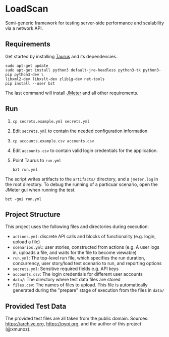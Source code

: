 # LoadScan
Semi-generic framework for testing server-side performance and scalability via a network API.

## Requirements
Get started by installing [Taurus](https://gettaurus.org/) and its dependencies.

    sudo apt-get update
    sudo apt-get install python3 default-jre-headless python3-tk python3-pip python3-dev \
    libxml2-dev libxslt-dev zlib1g-dev net-tools
    pip install --user bzt

The last command will install [JMeter](https://jmeter.apache.org/) and all other requirements.

## Run

1. `cp secrets.example.yml secrets.yml`
1. Edit `secrets.yml` to contain the needed configuration information
1. `cp accounts.example.csv accounts.csv`
1. Edit `accounts.csv` to contain valid login credentials for the application.
1. Point Taurus to `run.yml`

    ```
    bzt run.yml
    ```
The script writes artifacts to the `artifacts/` directory, and a `jmeter.log` in the root directory. To debug the running of a particuar scenario, open the JMeter gui when running the test.

    bzt -gui run.yml

## Project Structure

This project uses the following files and directories during execution:
- `actions.yml`: discrete API calls and blocks of functionality (e.g. login, upload a file)
- `scenarios.yml`: user stories, constructed from actions (e.g. A user logs in, uploads a file, and waits for the file to become viewable)
- `run.yml`: The top-level run file, which specifies the run duration, concurrency, user story/load test scenario to run, and reporting options
- `secrets.yml`: Sensitive required fields e.g. API keys
- `accounts.csv`: The login credentials for different user accounts
- `data/`: The directory where test data files are stored
- `files.csv`: The names of files to upload. This file is automatically generated during the "prepare" stage of execution from the files in `data/`

## Provided Test Data

The provided test files are all taken from the public domain. Sources: https://archive.org, https://pypi.org, and the author of this project (@xmunoz).
